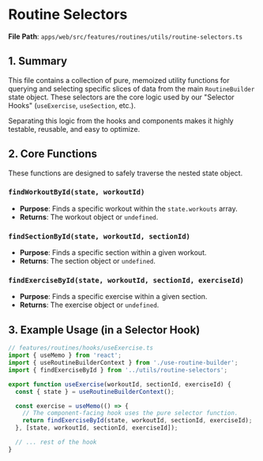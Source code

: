 # Routine Selectors

**File Path**: `apps/web/src/features/routines/utils/routine-selectors.ts`

## 1. Summary

This file contains a collection of pure, memoized utility functions for querying and selecting specific slices of data from the main `RoutineBuilder` state object. These selectors are the core logic used by our "Selector Hooks" (`useExercise`, `useSection`, etc.).

Separating this logic from the hooks and components makes it highly testable, reusable, and easy to optimize.

## 2. Core Functions

These functions are designed to safely traverse the nested state object.

### `findWorkoutById(state, workoutId)`
-   **Purpose**: Finds a specific workout within the `state.workouts` array.
-   **Returns**: The workout object or `undefined`.

### `findSectionById(state, workoutId, sectionId)`
-   **Purpose**: Finds a specific section within a given workout.
-   **Returns**: The section object or `undefined`.

### `findExerciseById(state, workoutId, sectionId, exerciseId)`
-   **Purpose**: Finds a specific exercise within a given section.
-   **Returns**: The exercise object or `undefined`.

## 3. Example Usage (in a Selector Hook)

```typescript
// features/routines/hooks/useExercise.ts
import { useMemo } from 'react';
import { useRoutineBuilderContext } from './use-routine-builder';
import { findExerciseById } from '../utils/routine-selectors';

export function useExercise(workoutId, sectionId, exerciseId) {
  const { state } = useRoutineBuilderContext();

  const exercise = useMemo(() => {
    // The component-facing hook uses the pure selector function.
    return findExerciseById(state, workoutId, sectionId, exerciseId);
  }, [state, workoutId, sectionId, exerciseId]);

  // ... rest of the hook
}
```
